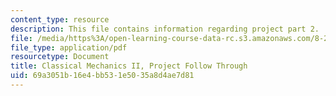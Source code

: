 ```yaml
---
content_type: resource
description: This file contains information regarding project part 2.
file: /media/https%3A/open-learning-course-data-rc.s3.amazonaws.com/8-223-classical-mechanics-ii-january-iap-2017/69a3051b16e4bb531e5035a8d4ae7d81_MIT8_223IAP17_ProjectPart2.pdf
file_type: application/pdf
resourcetype: Document
title: Classical Mechanics II, Project Follow Through
uid: 69a3051b-16e4-bb53-1e50-35a8d4ae7d81
---
```

